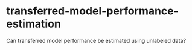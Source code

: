 # transferred-model-performance-estimation
Can transferred model performance be estimated using unlabeled data?
